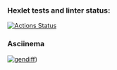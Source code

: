 ### Hexlet tests and linter status:
[![Actions Status](https://github.com/SeleznevaMarina/python-project-lvl2/workflows/hexlet-check/badge.svg)](https://github.com/SeleznevaMarina/python-project-lvl2/actions)
### Asciinema
[![gendiff](https://asciinema.org/connect/2a428bd4-0c95-4ac7-b682-f59f5541b334.svg)](https://asciinema.org/connect/2a428bd4-0c95-4ac7-b682-f59f5541b334?autoplay=1))
